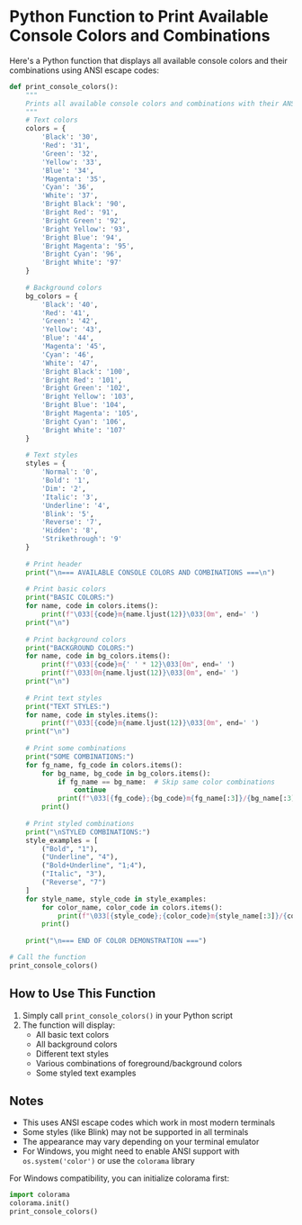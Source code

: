 # Python Function to Print Available Console Colors and Combinations

Here's a Python function that displays all available console colors and their combinations using ANSI escape codes:

```python
def print_console_colors():
    """
    Prints all available console colors and combinations with their ANSI codes.
    """
    # Text colors
    colors = {
        'Black': '30',
        'Red': '31',
        'Green': '32',
        'Yellow': '33',
        'Blue': '34',
        'Magenta': '35',
        'Cyan': '36',
        'White': '37',
        'Bright Black': '90',
        'Bright Red': '91',
        'Bright Green': '92',
        'Bright Yellow': '93',
        'Bright Blue': '94',
        'Bright Magenta': '95',
        'Bright Cyan': '96',
        'Bright White': '97'
    }
    
    # Background colors
    bg_colors = {
        'Black': '40',
        'Red': '41',
        'Green': '42',
        'Yellow': '43',
        'Blue': '44',
        'Magenta': '45',
        'Cyan': '46',
        'White': '47',
        'Bright Black': '100',
        'Bright Red': '101',
        'Bright Green': '102',
        'Bright Yellow': '103',
        'Bright Blue': '104',
        'Bright Magenta': '105',
        'Bright Cyan': '106',
        'Bright White': '107'
    }
    
    # Text styles
    styles = {
        'Normal': '0',
        'Bold': '1',
        'Dim': '2',
        'Italic': '3',
        'Underline': '4',
        'Blink': '5',
        'Reverse': '7',
        'Hidden': '8',
        'Strikethrough': '9'
    }
    
    # Print header
    print("\n=== AVAILABLE CONSOLE COLORS AND COMBINATIONS ===\n")
    
    # Print basic colors
    print("BASIC COLORS:")
    for name, code in colors.items():
        print(f"\033[{code}m{name.ljust(12)}\033[0m", end=' ')
    print("\n")
    
    # Print background colors
    print("BACKGROUND COLORS:")
    for name, code in bg_colors.items():
        print(f"\033[{code}m{' ' * 12}\033[0m", end=' ')
        print(f"\033[0m{name.ljust(12)}\033[0m", end=' ')
    print("\n")
    
    # Print text styles
    print("TEXT STYLES:")
    for name, code in styles.items():
        print(f"\033[{code}m{name.ljust(12)}\033[0m", end=' ')
    print("\n")
    
    # Print some combinations
    print("SOME COMBINATIONS:")
    for fg_name, fg_code in colors.items():
        for bg_name, bg_code in bg_colors.items():
            if fg_name == bg_name:  # Skip same color combinations
                continue
            print(f"\033[{fg_code};{bg_code}m{fg_name[:3]}/{bg_name[:3]}\033[0m", end=' ')
        print()
    
    # Print styled combinations
    print("\nSTYLED COMBINATIONS:")
    style_examples = [
        ("Bold", "1"),
        ("Underline", "4"),
        ("Bold+Underline", "1;4"),
        ("Italic", "3"),
        ("Reverse", "7")
    ]
    for style_name, style_code in style_examples:
        for color_name, color_code in colors.items():
            print(f"\033[{style_code};{color_code}m{style_name[:3]}/{color_name[:3]}\033[0m", end=' ')
        print()
    
    print("\n=== END OF COLOR DEMONSTRATION ===")

# Call the function
print_console_colors()
```

## How to Use This Function

1. Simply call `print_console_colors()` in your Python script
2. The function will display:
   - All basic text colors
   - All background colors
   - Different text styles
   - Various combinations of foreground/background colors
   - Some styled text examples

## Notes

- This uses ANSI escape codes which work in most modern terminals
- Some styles (like Blink) may not be supported in all terminals
- The appearance may vary depending on your terminal emulator
- For Windows, you might need to enable ANSI support with `os.system('color')` or use the `colorama` library

For Windows compatibility, you can initialize colorama first:

```python
import colorama
colorama.init()
print_console_colors()
```
